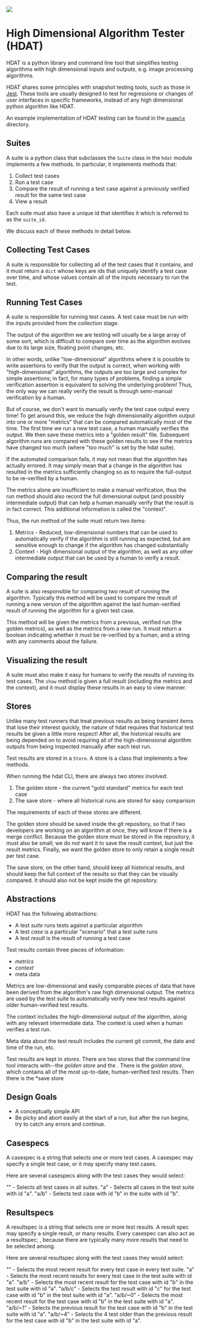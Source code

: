 <img src="https://travis-ci.org/innolitics/hdat.svg?branch=master">

# High Dimensional Algorithm Tester (HDAT)

HDAT is a python library and command line tool that simplifies testing algorithms with high dimensional inputs and outputs, e.g. image processing algorithms.

HDAT shares some principles with snapshot testing tools, such as those in [Jest](https://facebook.github.io/jest/docs/en/snapshot-testing.html). These tools are usually designed to test for regressions or changes of user interfaces in specific frameworks, instead of any high dimensional python algorithm like HDAT.

An example implementation of HDAT testing can be found in the [`example`](https://github.com/innolitics/hdat/example) directory.

## Suites

A suite is a python class that subclasses the `Suite` class in the `hdat` module implements a few methods.  In particular, it implements methods that:

1. Collect test cases
2. Run a test case
3. Compare the result of running a test case against a previously verified
   result for the same test case
4. View a result

Each suite must also have a unique id that identifies it which is referred to as the `suite_id`.

We discuss each of these methods in detail below.

## Collecting Test Cases

A suite is responsible for collecting all of the test cases that it contains, and it must return a `dict` whose keys are ids that uniquely identify a test case over time, and whose values contain all of the inputs necessary to run the test.

## Running Test Cases

A suite is responsible for running test cases.  A test case must be run with the inputs provided from the collection stage.

The output of the algorithm we are testing will usually be a large array of some sort, which is difficult to compare over time as the algorithm evolves due to its large size, floating point changes, etc.

In other words, unlike "low-dimensional" algorithms where it is possible to write assertions to verify that the output is correct, when working with "high-dimensional" algorithms, the outputs are too large and complex for simple assertions; in fact, for many types of problems, finding a simple verification assertion is equivalent to solving the underlying problem!  Thus, the only way we can really verify the result is through semi-manual verification by a human.

But of course, we don't want to manually verify the test case output every time!  To get around this, we reduce the high dimensionality algorithm output into one or more "metrics" that can be compared automatically most of the time.  The first time we run a new test case, a human manually verifies the output.  We then save these metrics into a "golden result" file.  Subsequent algorithm runs are compared with these golden results to see if the metrics have changed too much (where "too much" is set by the hdat suite).

If the automated comparison fails, it may not mean that the algorithm has actually errored.  It may simply mean that a change in the algorithm has resulted in the metrics sufficiently changing so as to require the full-output to be re-verified by a human.

The metrics alone are insufficient to make a manual verification, thus the run method should also record the full dimensional output (and possibly intermediate output) that can help a human manually verify that the result is in fact correct.  This additional information is called the "context".

Thus, the run method of the suite must return two items:

1. Metrics - Reduced, low-dimensional numbers that can be used to automatically verify if the algorithm is still running as expected, but are sensitive enough to change if the algorithm has changed substantially
2. Context - High dimensional output of the algorithm, as well as any other intermediate output that can be used by a human to verify a result.

## Comparing the result

A suite is also responsible for comparing two result of running the algorithm.  Typically this method will be used to compare the result of running a new version of the algorithm against the last human-verified result of running the algorithm for a given test case.

This method will be given the metrics from a previous, verified run (the golden metrics), as well as the metrics from a new run.  It must return a boolean indicating whether it must be re-verified by a human, and a string with any comments about the failure.


## Visualizing the result

A suite must also make it easy for humans to verify the results of running its test cases.  The `show` method is given a full result (including the metrics and the context), and it must display these results in an easy to view manner.

## Stores

Unlike many test runners that treat previous results as being transient items that lose their interest quickly, the nature of hdat requires that historical test results be given a little more respect!  After all, the historical results are being depended on to avoid requiring all of the high-dimensional algorithm outputs from being inspected manually after each test run.

Test results are stored in a `Store`.  A store is a class that implements a few methods.

When running the hdat CLI, there are always two stores involved:

1. The golden store - the current "gold standard" metrics for each test case
2. The save store - where all historical runs are stored for easy comparison

The requirements of each of these stores are different.

The golden store should be saved inside the git repository, so that if two developers are working on an algorithm at once, they will know if there is a merge conflict.  Because the golden store must be stored in the repository, it must also be small; we do not want it to save the result context, but just the result metrics.  Finally, we want the golden store to only retain a single result per test case.

The save store, on the other hand, should keep all historical results, and should keep the full context of the results so that they can be visually compared.  It should also not be kept inside the git repository.

## Abstractions

HDAT has the following abstractions:

- A test *suite* runs tests against a particular algorithm
- A test *case* is a particular "scenario" that a test suite runs
- A test *result* is the result of running a test case

Test results contain three pieces of information:

- *metrics*
- *context*
- meta data

Metrics are low-dimensional and easily comparable pieces of data that have been derived from the algorithm's raw high dimensional output.  The metrics are used by the test suite to automatically verify new test results against older human-verified test results.

The context includes the high-dimensional output of the algorithm, along with any relevant intermediate data.  The context is used when a human verifies a test run.

Meta data about the test result includes the current git commit, the date and time of the run, etc.

Test results are kept in *stores*.  There are two stores that the command line tool interacts with--the *golden store* and the .  There is the *golden store*, which contains all of the most up-to-date, human-verified test results.  Then there is the *save store

## Design Goals

- A conceptually simple API
- Be picky and abort easily at the start of a run, but after the run begins,
  try to catch any errors and continue.

## Casespecs

A casespec is a string that selects one or more test cases.  A casespec may specify a single test case, or it may specify many test cases.

Here are several casespecs along with the test cases they would select:

"" - Selects all test cases in all suites.
"a" - Selects all cases in the test suite with id "a".
"a/b" - Selects test case with id "b" in the suite with id "b".

## Resultspecs

A resultspec is a string that selects one or more test results.  A result spec may specify a single result, or many results.  Every casespec can also act as a resultspec; , because there are typically many more results that need to be selected among.

Here are several resultspec along with the test cases they would select:

"" - Selects the most recent result for every test case in every test suite.
"a" - Selects the most recent results for every test case in the test suite with id "a".
"a/b" - Selects the most recent result for the test case with id "b" in the test suite with id "a".
"a/b/c" - Selects the test result with id "c" for the test case with id "b" in the test suite with id "a".
"a/b/~0" - Selects the most recent result for the test case with id "b" in the test suite with id "a".
"a/b/~1" - Selects the previous result for the test case with id "b" in the test suite with id "a".
"a/b/~4" - Selects the 4 test older than the previous result for the test case with id "b" in the test suite with id "a".
